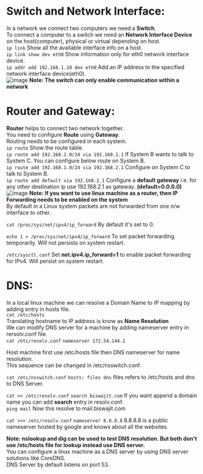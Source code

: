 # Switch and Network Interface:
In a network we connect two computers we need a **Switch**. <br />
To connect a computer to a switch we need an **Network Interface Device** on the host(computer), physical or virtual depending on host. <br />
``` ip link ``` Show all the available interface info on a host. <br />
``` ip link show dev eth0 ```  Show information only for eth0 network interface device. <br />
``` ip addr add 192.168.1.10 dev eth0 ``` Add an IP address to the specified network interface device(eth0). <br />
![image](https://github.com/biswajitsamal59/linux/assets/61880328/25183196-e479-4954-9ed5-d95e15c238f5)
**Note: The switch can only enable communication within a network** <br />

# Router and Gateway:
**Router** helps to connect two network together. <br />
You need to configure **Route** using **Gateway**. <br />
Routing needs to be configured in each system. <br />
``` ip route ``` Show the route table. <br />
``` ip route add 192.168.2.0/24 via 192.168.1.1 ``` If System B wants to talk to System C. You can configure below route on System B. <br />
``` ip route add 192.168.1.0/24 via 192.168.2.1 ``` Configure on System C to talk to System B. <br />
``` ip route add default via 192.168.2.1 ``` Configure a **default gateway** i.e. for any other destination ip use 192.168.2.1 as gateway. **(default=0.0.0.0)** <br />
![image](https://github.com/biswajitsamal59/linux/assets/61880328/ff6b0a65-b582-4cb3-b517-e237fdaccff2)
**Note: If you want to use linux machine as a router, then IP Forwarding needs to be enabled on the system** <br />
By default in a Linux system packets are not forwarded from one n/w interface to other.

``` cat /proc/sys/net/ipv4/ip_forward ``` By default it's set to 0. <br />

``` echo 1 > /proc/sys/net/ipv4/ip_forward ``` To set packet forwarding temporarily. Will not persists on system restart. <br />

``` /etc/sysctl.conf ``` Set **net.ipv4.ip_forward=1** to enable packet forwarding for IPv4. Will persist on system restart. <br />

# DNS:
In a local linux machine we can resolve a Domain Name to IP mapping by adding entry in hosts file. <br />
``` cat /etc/hosts ``` <br />
Translating hostname to IP address is know as **Name Resolution** <br />
We can modify DNS server for a machine by adding nameserver entry in rersolv.conf file. <br />
``` cat /etc/resolv.conf ```
``` nameserver 172.54.144.1 ```

Host machine first use /etc/hosts file then DNS nameserver for name resolution. <br />
This sequence can be changed in /etc/nsswitch.conf. <br />

``` cat /etc/nsswitch.conf ```
``` hosts: files dns ``` files refers to /etc/hosts and dns to DNS Server. <br />

``` cat >> /etc/resolv.conf ```
``` search biswajit.com ``` If you want append a domain name you can add **search** entry in resolv.conf. <br />
``` ping mail ``` Now this resolve to mail.biswajit.com <br />

``` cat >>> /etc/resolv.conf ```
``` nameserver 8.8.8.8 ``` 8.8.8.8 is a public nameserver hosted by google and knows about all the websites. <br />

**Note: nslookup and dig can be used to test DNS resolution. But both don't use /etc/hosts file for lookup instead use DNS server. <br />**
You can configure a linux machine as a DNS server by using DNS server solutions like CoreDNS. <br />
DNS Server by default listens on port 53. <br />

